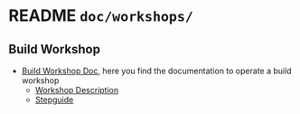 <!--
SPDX-FileCopyrightText: regenholz <mail@regenholz.de>

SPDX-License-Identifier: CC-BY-SA-4.0
-->

# README `doc/workshops/`

## Build Workshop

- [Build Workshop Doc](/doc/workshops/build/), here you find the documentation to operate a build workshop
   - [Workshop Description](/doc/workshops/build/workshop-description%2Bagenda_de.md)
   - [Stepguide](/doc/workshops/build/step-by-step_build-guideline.md)